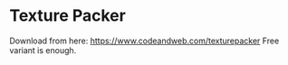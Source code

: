 # Texture Packer

Download from here: https://www.codeandweb.com/texturepacker
Free variant is enough.